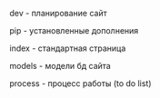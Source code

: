 dev - планирование сайт

pip - установленные дополнения

index - стандартная страница

models - модели бд сайта  

process - процесс работы (to do list)  